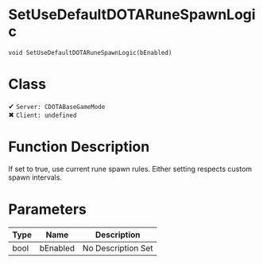 # SetUseDefaultDOTARuneSpawnLogic
```
void SetUseDefaultDOTARuneSpawnLogic(bEnabled)
```
# Class
✔ `Server: CDOTABaseGameMode`  
✖ `Client: undefined`  

# Function Description
If set to true, use current rune spawn rules.  Either setting respects custom spawn intervals.
# Parameters
Type|Name|Description
--|--|--
bool|bEnabled|No Description Set
